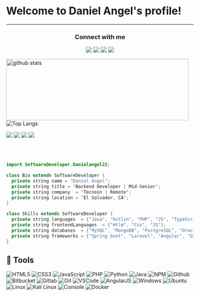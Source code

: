 <h1> Welcome to Daniel Angel's profile!</h1>

***
<h3 align="center">Connect with me</h3>
<p align="center">
  <a href= "https://www.linkedin.com/in/daniel-angel-6a7710187/"><img src="https://img.icons8.com/dusk/48/000000/linkedin.png"/></a>
  <a href= "https://twitter.com/Daniel_A_Angel?s=09"><img src="https://img.icons8.com/fluency/48/000000/twitter.png"/></a>
  <a href= "mailto:alexandermo1233@gmail.com"><img src="https://img.icons8.com/dusk/48/000000/gmail.png"/></a>
  <a href= "https://www.youtube.com/channel/UCRDsrn3PX9eJdqH74Zo6eFA/featured"><img src="https://img.icons8.com/dusk/48/000000/youtube--v2.png"/></a>
</p>

<p>
  <img align="left" width="490" height="165" src="https://github-readme-stats.vercel.app/api/?username=danielangel22&show_icons=true&title_color=fffffff&icon_color=000000&text_color=000000" alt="github stats"/>
 
   ![Top Langs](https://github-readme-stats.vercel.app/api/top-langs/?username=danielangel22&theme=tokyonight)
  <p>
    <img src="https://views.whatilearened.today/views/github/Danielangel22/views.svg"/>
    <a href="https://github.com/Danielangel22?tab=followers"><img src="https://img.shields.io/github/followers/Danielangel22?color=%234CC61E&label=GitHub%20Followers%20%3A"/></a>
    <a href="https://github.com/Danielangel22?tab=repositories"><img src="https://badges.frapsoft.com/os/v2/open-source.svg?v=103"/></a>
    <a href="https://github.com/Naereen/badges"><img src="https://img.shields.io/badge/badges-awesome-green.svg"/></a>
  </p>
</p>
<br/><br/>

<!--
**kaizoku-oh/kaizoku-oh** is a ✨ _special_ ✨ repository because its `README.md` (this file) appears on your GitHub profile.
-->

```java
import SoftwareDeveloper.Danielangel22;

class Bio extends SoftwareDeveloper {
  private string name = "Daniel Angel";
  private string title = 'Backend Developer | Mid-Senior';
  private string company  = 'Tecnoin | Remote';
  private string location = 'El Salvador, CA';
}

class Skills extends SoftwareDeveloper {
  private string languages  = {"Java", "kotlin", "PHP", "JS", "TypeScript", "Python"};
  private string frontendLanguages  = {"Htlm", "Css", "JS"};
  private string databases  = {"MySQL", "MongoDB", "PostgreSQL", "Oracle", "Sqlite", "Sysbase", "SQL server"};
  private string frameworks = {"Spring boot", "Laravel", "Angular", "Django"};
}

```
## 🔧 Tools

![HTML5](https://img.icons8.com/color/30/html-5.png)
![CSS3](https://img.icons8.com/color/30/css3.png)
![JavaScript](https://img.icons8.com/color/30/javascript.png)
![PHP](https://img.icons8.com/color/30/php.png)
![Python](https://img.icons8.com/color/30/python.png)
![Java](https://img.icons8.com/color/30/java.png)
![NPM](https://img.icons8.com/color/30/npm.png)
![Github](https://img.icons8.com/material-outlined/30/github.png)
![Bitbucket](https://img.icons8.com/color/30/bitbucket.png)
![Gitlab](https://img.icons8.com/color/30/gitlab.png)
![Git](https://img.icons8.com/color/30/git.png)
![VSCode](https://img.icons8.com/color/30/visual-studio-code-2019.png)
![AngularJS](https://img.icons8.com/color/30/angularjs.png)
![Windows](https://img.icons8.com/color/30/windows-10.png)
![Ubuntu](https://img.icons8.com/color/30/ubuntu--v1.png)
![Linux](https://img.icons8.com/color/30/linux.png)
![Kali Linux](https://img.icons8.com/color/30/kali-linux.png)
![Console](https://img.icons8.com/color/30/console.png)
![Docker](https://img.icons8.com/color/30/docker.png)

